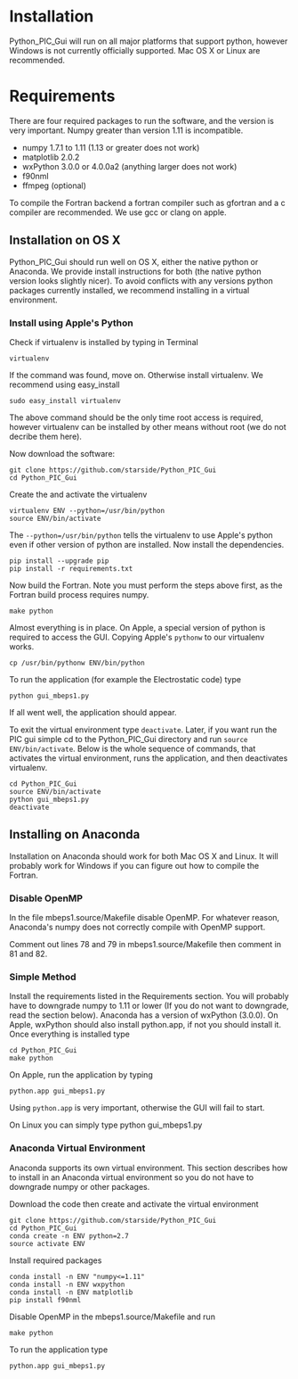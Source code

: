 # Installation

Python_PIC_Gui will run on all major platforms that support python, however Windows is not currently officially supported.  Mac OS X or Linux are recommended. 

# Requirements

There are four required packages to run the software, and the version is very important.  Numpy greater than version 1.11 is incompatible.

* numpy 1.7.1 to 1.11 (1.13 or greater does not work)
* matplotlib 2.0.2 
* wxPython 3.0.0 or 4.0.0a2 (anything larger does not work)
* f90nml
* ffmpeg (optional)

To compile the Fortran backend a fortran compiler such as gfortran and a c compiler are recommended.  We use gcc or clang on apple.

## Installation on OS X

Python_PIC_Gui should run well on OS X, either the native python or Anaconda.  We provide install instructions for both (the native python version looks slightly nicer).  To avoid conflicts with any versions python packages currently installed, we recommend installing in a virtual environment.

### Install using Apple's Python

Check if virtualenv is installed by typing in Terminal

    virtualenv
    
If the command was found, move on.  Otherwise install virtualenv.  We recommend using easy_install

    sudo easy_install virtualenv
    
The above command should be the only time root access is required, however virtualenv can be installed by other means without root (we do not decribe them here).

Now download the software:

    git clone https://github.com/starside/Python_PIC_Gui
    cd Python_PIC_Gui
    
Create the and activate the virtualenv

    virtualenv ENV --python=/usr/bin/python
    source ENV/bin/activate
    
The `--python=/usr/bin/python` tells the virtualenv to use Apple's python even if other version of python are installed.  Now install the dependencies.

    pip install --upgrade pip
    pip install -r requirements.txt
    
Now build the Fortran.  Note you must perform the steps above first, as the Fortran build process requires numpy.

    make python
    
Almost everything is in place.  On Apple, a special version of python is required to access the GUI.  Copying Apple's `pythonw` to our virtualenv works.

    cp /usr/bin/pythonw ENV/bin/python

To run the application (for example the Electrostatic code) type

    python gui_mbeps1.py
    
If all went well, the application should appear.

To exit the virtual environment type `deactivate`.  Later, if you want run the PIC gui simple cd to the Python_PIC_Gui directory and run `source ENV/bin/activate`.  Below is the whole sequence of commands, that activates the virtual environment, runs the application, and then deactivates virtualenv.

    cd Python_PIC_Gui
    source ENV/bin/activate
    python gui_mbeps1.py
    deactivate
    
## Installing on Anaconda
Installation on Anaconda should work for both Mac OS X and Linux.  It will probably work for Windows if you can figure out how to compile the Fortran.

### Disable OpenMP
In the file mbeps1.source/Makefile disable OpenMP.  For whatever reason, Anaconda's numpy does not correctly compile with OpenMP support.  

Comment out lines 78 and 79 in mbeps1.source/Makefile then comment in 81 and 82.

### Simple Method
Install the requirements listed in the Requirements section.  You will probably have to downgrade numpy to 1.11 or lower (If you do not want to downgrade, read the section below).  Anaconda has a version of wxPython (3.0.0).  On Apple, wxPython should also install python.app, if not you should install it.  Once everything is installed type

    cd Python_PIC_Gui
    make python
    
On Apple, run the application by typing
    
    python.app gui_mbeps1.py
    
Using `python.app` is very important, otherwise the GUI will fail to start. 

On Linux you can simply type 
    python gui_mbeps1.py
    
### Anaconda Virtual Environment

Anaconda supports its own virtual environment.  This section describes how to install in an Anaconda virtual environment so you do not have to downgrade numpy or other packages.

Download the code then create and activate the virtual environment

    git clone https://github.com/starside/Python_PIC_Gui
    cd Python_PIC_Gui
    conda create -n ENV python=2.7
    source activate ENV
    
Install required packages

    conda install -n ENV "numpy<=1.11"
    conda install -n ENV wxpython
    conda install -n ENV matplotlib
    pip install f90nml
    
Disable OpenMP in the mbeps1.source/Makefile and run  

    make python
    
 To run the application type
 
    python.app gui_mbeps1.py
   
    

    
    
    
  

